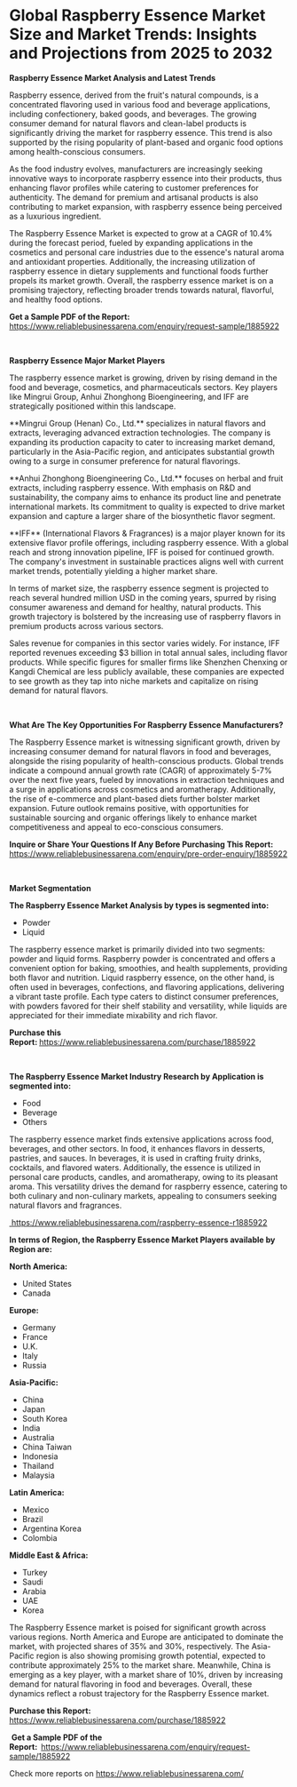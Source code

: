 <p><h1>Global Raspberry Essence Market Size and Market Trends: Insights and Projections from 2025 to 2032</h1></p><p><strong>Raspberry Essence Market Analysis and Latest Trends</strong></p>
<p><p>Raspberry essence, derived from the fruit's natural compounds, is a concentrated flavoring used in various food and beverage applications, including confectionery, baked goods, and beverages. The growing consumer demand for natural flavors and clean-label products is significantly driving the market for raspberry essence. This trend is also supported by the rising popularity of plant-based and organic food options among health-conscious consumers.</p><p>As the food industry evolves, manufacturers are increasingly seeking innovative ways to incorporate raspberry essence into their products, thus enhancing flavor profiles while catering to customer preferences for authenticity. The demand for premium and artisanal products is also contributing to market expansion, with raspberry essence being perceived as a luxurious ingredient.</p><p>The Raspberry Essence Market is expected to grow at a CAGR of 10.4% during the forecast period, fueled by expanding applications in the cosmetics and personal care industries due to the essence's natural aroma and antioxidant properties. Additionally, the increasing utilization of raspberry essence in dietary supplements and functional foods further propels its market growth. Overall, the raspberry essence market is on a promising trajectory, reflecting broader trends towards natural, flavorful, and healthy food options.</p></p>
<p><strong>Get a Sample PDF of the Report:&nbsp;</strong> <a href="https://www.reliablebusinessarena.com/enquiry/request-sample/1885922?utm_campaign=1841&utm_medium=2&utm_source=Github&utm_content=ia&utm_term=15022025&utm_id=raspberry-essence">https://www.reliablebusinessarena.com/enquiry/request-sample/1885922</a></p>
<p>&nbsp;</p>
<p><strong>Raspberry Essence Major Market Players</strong></p>
<p><p>The raspberry essence market is growing, driven by rising demand in the food and beverage, cosmetics, and pharmaceuticals sectors. Key players like Mingrui Group, Anhui Zhonghong Bioengineering, and IFF are strategically positioned within this landscape.</p><p>**Mingrui Group (Henan) Co., Ltd.** specializes in natural flavors and extracts, leveraging advanced extraction technologies. The company is expanding its production capacity to cater to increasing market demand, particularly in the Asia-Pacific region, and anticipates substantial growth owing to a surge in consumer preference for natural flavorings.</p><p>**Anhui Zhonghong Bioengineering Co., Ltd.** focuses on herbal and fruit extracts, including raspberry essence. With emphasis on R&D and sustainability, the company aims to enhance its product line and penetrate international markets. Its commitment to quality is expected to drive market expansion and capture a larger share of the biosynthetic flavor segment.</p><p>**IFF** (International Flavors & Fragrances) is a major player known for its extensive flavor profile offerings, including raspberry essence. With a global reach and strong innovation pipeline, IFF is poised for continued growth. The company's investment in sustainable practices aligns well with current market trends, potentially yielding a higher market share.</p><p>In terms of market size, the raspberry essence segment is projected to reach several hundred million USD in the coming years, spurred by rising consumer awareness and demand for healthy, natural products. This growth trajectory is bolstered by the increasing use of raspberry flavors in premium products across various sectors.</p><p>Sales revenue for companies in this sector varies widely. For instance, IFF reported revenues exceeding $3 billion in total annual sales, including flavor products. While specific figures for smaller firms like Shenzhen Chenxing or Kangdi Chemical are less publicly available, these companies are expected to see growth as they tap into niche markets and capitalize on rising demand for natural flavors.</p></p>
<p>&nbsp;</p>
<p><strong>What Are The Key Opportunities For Raspberry Essence Manufacturers?</strong></p>
<p><p>The Raspberry Essence market is witnessing significant growth, driven by increasing consumer demand for natural flavors in food and beverages, alongside the rising popularity of health-conscious products. Global trends indicate a compound annual growth rate (CAGR) of approximately 5-7% over the next five years, fueled by innovations in extraction techniques and a surge in applications across cosmetics and aromatherapy. Additionally, the rise of e-commerce and plant-based diets further bolster market expansion. Future outlook remains positive, with opportunities for sustainable sourcing and organic offerings likely to enhance market competitiveness and appeal to eco-conscious consumers.</p></p>
<p><strong>Inquire or Share Your Questions If Any Before Purchasing This Report:</strong> <a href="https://www.reliablebusinessarena.com/enquiry/pre-order-enquiry/1885922?utm_campaign=1841&utm_medium=2&utm_source=Github&utm_content=ia&utm_term=15022025&utm_id=raspberry-essence">https://www.reliablebusinessarena.com/enquiry/pre-order-enquiry/1885922</a></p>
<p>&nbsp;</p>
<p><strong>Market Segmentation</strong></p>
<p><strong>The Raspberry Essence Market Analysis by types is segmented into:</strong></p>
<p><ul><li>Powder</li><li>Liquid</li></ul></p>
<p><p>The raspberry essence market is primarily divided into two segments: powder and liquid forms. Raspberry powder is concentrated and offers a convenient option for baking, smoothies, and health supplements, providing both flavor and nutrition. Liquid raspberry essence, on the other hand, is often used in beverages, confections, and flavoring applications, delivering a vibrant taste profile. Each type caters to distinct consumer preferences, with powders favored for their shelf stability and versatility, while liquids are appreciated for their immediate mixability and rich flavor.</p></p>
<p><strong>Purchase this Report:&nbsp;</strong><a href="https://www.reliablebusinessarena.com/purchase/1885922?utm_campaign=1841&utm_medium=2&utm_source=Github&utm_content=ia&utm_term=15022025&utm_id=raspberry-essence">https://www.reliablebusinessarena.com/purchase/1885922</a></p>
<p>&nbsp;</p>
<p><strong>The Raspberry Essence Market Industry Research by Application is segmented into:</strong></p>
<p><ul><li>Food</li><li>Beverage</li><li>Others</li></ul></p>
<p><p>The raspberry essence market finds extensive applications across food, beverages, and other sectors. In food, it enhances flavors in desserts, pastries, and sauces. In beverages, it is used in crafting fruity drinks, cocktails, and flavored waters. Additionally, the essence is utilized in personal care products, candles, and aromatherapy, owing to its pleasant aroma. This versatility drives the demand for raspberry essence, catering to both culinary and non-culinary markets, appealing to consumers seeking natural flavors and fragrances.</p></p>
<p><a href="https://www.reliablebusinessarena.com/raspberry-essence-r1885922?utm_campaign=1841&utm_medium=2&utm_source=Github&utm_content=ia&utm_term=15022025&utm_id=raspberry-essence">&nbsp;https://www.reliablebusinessarena.com/raspberry-essence-r1885922</a></p>
<p><strong>In terms of Region, the Raspberry Essence Market Players available by Region are:</strong></p>
<p>
    <p> <strong> North America: </strong>
        <ul>
            <li>United States</li>
            <li>Canada</li>
        </ul>
        </p> 
    <p> <strong> Europe: </strong>
        <ul>
            <li>Germany</li>
            <li>France</li>
            <li>U.K.</li>
            <li>Italy</li>
            <li>Russia</li>
        </ul>
        </p> 
    <p> <strong> Asia-Pacific: </strong>
        <ul>
            <li>China</li>
            <li>Japan</li>
            <li>South Korea</li>
            <li>India</li>
            <li>Australia</li>
            <li>China Taiwan</li>
            <li>Indonesia</li>
            <li>Thailand</li>
            <li>Malaysia</li>
        </ul>
        </p> 
    <p> <strong> Latin America: </strong>
        <ul>
            <li>Mexico</li>
            <li>Brazil</li>
            <li>Argentina Korea</li>
            <li>Colombia</li>
        </ul>
        </p> 
    <p> <strong> Middle East & Africa: </strong>
        <ul>
            <li>Turkey</li>
            <li>Saudi</li>
            <li>Arabia</li>
            <li>UAE</li>
            <li>Korea</li>
        </ul>
    </p>
    </p>
<p><p>The Raspberry Essence market is poised for significant growth across various regions. North America and Europe are anticipated to dominate the market, with projected shares of 35% and 30%, respectively. The Asia-Pacific region is also showing promising growth potential, expected to contribute approximately 25% to the market share. Meanwhile, China is emerging as a key player, with a market share of 10%, driven by increasing demand for natural flavoring in food and beverages. Overall, these dynamics reflect a robust trajectory for the Raspberry Essence market.</p></p>
<p><strong>Purchase this Report: </strong><a href="https://www.reliablebusinessarena.com/purchase/1885922?utm_campaign=1841&utm_medium=2&utm_source=Github&utm_content=ia&utm_term=15022025&utm_id=raspberry-essence">https://www.reliablebusinessarena.com/purchase/1885922</a></p>
<p>&nbsp;<strong>Get a Sample PDF of the Report:&nbsp;&nbsp;</strong><a href="https://www.reliablebusinessarena.com/enquiry/request-sample/1885922?utm_campaign=1841&utm_medium=2&utm_source=Github&utm_content=ia&utm_term=15022025&utm_id=raspberry-essence">https://www.reliablebusinessarena.com/enquiry/request-sample/1885922</a></p>
<p><strong></strong></p>
<p>Check more reports on <a href="https://www.reliablebusinessarena.com/?utm_campaign=1841&utm_medium=2&utm_source=Github&utm_content=ia&utm_term=15022025&utm_id=raspberry-essence">https://www.reliablebusinessarena.com/</a></p>